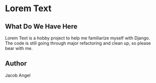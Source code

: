Lorem Text
==========

What Do We Have Here
--------------------
Lorem Text is a hobby project to help me familiarize myself with Django. The code is still going through major refactoring and clean up, so please bear with me. 

Author
------
Jacob Angel
